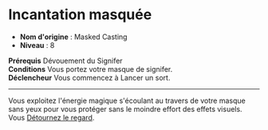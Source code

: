 # Incantation masquée

 * **Nom d'origine** : Masked Casting
 * **Niveau** : 8


<p><span id="ctl00_MainContent_DetailedOutput"><strong>Prérequis</strong> Dévouement du Signifer<br><strong>Conditions</strong> Vous portez votre masque de signifer.<br><strong>Déclencheur</strong> Vous commencez à Lancer un sort.<br></span></p>
<hr>
<p>Vous exploitez l'énergie magique s'écoulant au travers de votre masque sans yeux pour vous protéger sans le moindre effort des effets visuels. Vous <a href="https://2e.aonprd.com/Actions.aspx?ID=92">Détournez le regard</a>.&nbsp;</p>